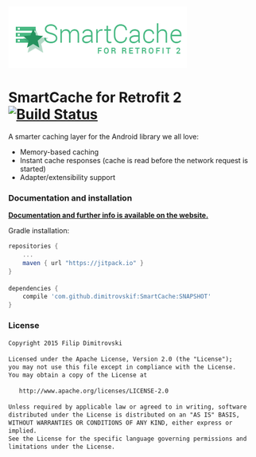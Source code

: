 ![SmartCache for Retrofit2](res/logo.png)

SmartCache for Retrofit 2 [![Build Status](https://travis-ci.org/dimitrovskif/SmartCache.svg?branch=master)](https://travis-ci.org/dimitrovskif/SmartCache)
==========

A smarter caching layer for the Android library we all love:

* Memory-based caching
* Instant cache responses (cache is read before the network request is started)
* Adapter/extensibility support

### Documentation and installation

[**Documentation and further info is available on the website.**](http://dimitrovskif.github.io/SmartCache/)

Gradle installation:
```groovy
repositories {
    ...
    maven { url "https://jitpack.io" }
}
    
dependencies {
    compile 'com.github.dimitrovskif:SmartCache:SNAPSHOT'
}
```

### License

    Copyright 2015 Filip Dimitrovski

    Licensed under the Apache License, Version 2.0 (the "License");
    you may not use this file except in compliance with the License.
    You may obtain a copy of the License at

       http://www.apache.org/licenses/LICENSE-2.0

    Unless required by applicable law or agreed to in writing, software
    distributed under the License is distributed on an "AS IS" BASIS,
    WITHOUT WARRANTIES OR CONDITIONS OF ANY KIND, either express or implied.
    See the License for the specific language governing permissions and
    limitations under the License.
